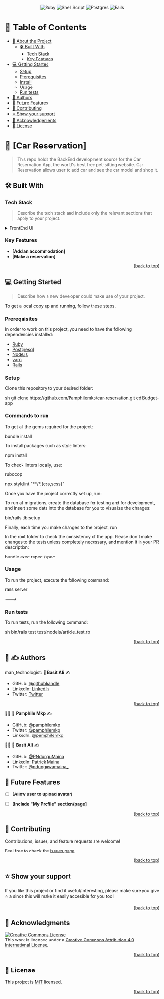 <a name="readme-top"></a>

<div align="center">

![Ruby](https://img.shields.io/badge/ruby-%23CC342D.svg?style=for-the-badge&logo=ruby&logoColor=white) ![Shell Script](https://img.shields.io/badge/shell_script-%23121011.svg?style=for-the-badge&logo=gnu-bash&logoColor=white) ![Postgres](https://img.shields.io/badge/postgres-%23316192.svg?style=for-the-badge&logo=postgresql&logoColor=white) ![Rails](https://img.shields.io/badge/rails-%23CC0000.svg?style=for-the-badge&logo=ruby-on-rails&logoColor=white)




</div>


# 📗 Table of Contents

- [📖 About the Project](#about-project)
  - [🛠 Built With](#built-with)
    - [Tech Stack](#tech-stack)
    - [Key Features](#key-features)
- [💻 Getting Started](#getting-started)
  - [Setup](#setup)
  - [Prerequisites](#prerequisites)
  - [Install](#install)
  - [Usage](#usage)
  - [Run tests](#run-tests)
- [👥 Authors](#authors)
- [🔭 Future Features](#future-features)
- [🤝 Contributing](#contributing)
- [⭐️ Show your support](#support)
- [🙏 Acknowledgements](#acknowledgements)
- [📝 License](#license)


>
# 📖 [Car Reservation] <a name="about-project"></a>

> This repo holds the BackEnd development source for the Car Reservation App, the world's best free pet-sitting website. Car Reservation allows user to add car and see the car model and shop it.



## 🛠 Built With <a name="built-with"></a>

### Tech Stack <a name="tech-stack"></a>

> Describe the tech stack and include only the relevant sections that apply to your project.

<details>
  <summary>FrontEnd UI</summary>
  <ul>
    <li><a href="https://github.com/Pamphilemkp/car-reservation-frontend">ROR (FrontEnd Repo)</a></li>
  </ul>
</details>





### Key Features <a name="key-features"></a>


- **[Add an accommodation]**
- **[Make a reservation]**

<p align="right">(<a href="#readme-top">back to top</a>)</p>

## 💻 Getting Started <a name="getting-started"></a>

> Describe how a new developer could make use of your project.

To get a local copy up and running, follow these steps.

### Prerequisites

In order to work on this project, you need to have the following dependencies installed:

<ul>
  <li><a href="https://www.ruby-lang.org/en/">Ruby</a></li>
  <li><a href="https://www.postgresql.org/">Postgresql</a></li>
  <li><a href="https://nodejs.org/en/">Node.js</a></li>
  <li><a href="https://yarnpkg.com/">yarn</a></li>
  <li><a href="https://rubyonrails.org/">Rails</a></li>
</ul>

<!--
Example command:

sh
 gem install rails

 -->

### Setup

Clone this repository to your desired folder:


sh
  git clone https://github.com/Pamphilemkp/car-reservation.git
  cd Budget-app



### Commands to run

To get all the gems required for the project:



  bundle install


To install packages such as style linters:



  npm install


To check linters locally, use:


rubocop

npx stylelint "**/*.{css,scss}"



Once you have the project correctly set up, run:

To run all migrations, create the database for testing and for development, and insert some data into the database for you to visualize the changes:

bin/rails db:setup


Finally, each time you make changes to the project, run

In the root folder to check the consistency of the app. Please don't make changes to the tests unless completely necessary, and mention it in your PR description:


bundle exec rspec /spec


### Usage

To run the project, execute the following command:



  rails server

--->

### Run tests

To run tests, run the following command:


sh
  bin/rails test test/models/article_test.rb



<p align="right">(<a href="#readme-top">back to top</a>)</p>

## 👥 :writing_hand: Authors <a name="authors"></a>

man_technologist: 👤 **Basit Ali** :writing_hand:

- GitHub: [@githubhandle](https://github.com/basitali111)
- LinkedIn: [LinkedIn](https://www.linkedin.com/in/basit-ali-jobs/)
- Twitter: [Twitter](https://twitter.com/BasitAl35031734)

<p align="right">(<a href="#readme-top">back to top</a>)</p>


:man_technologist: 👤 **Pamphile Mkp** :writing_hand:

- GitHub:   [@pamphilemkp](https://github.com/pamphilemkp)
- Twitter:  [@pamphilemkp](https://Twitter.com/PamphileMusonda)
- LinkedIn: [@pamphilemkp](https://www.linkedin.com/in/pamphile-musonda)


:man_technologist: 👤 **Basit Ali** :writing_hand:

- GitHub: [@PNdunguMaina](https://github.com/PNdunguMaina)
- LinkedIn: [Patrick Maina](https://www.linkedin.com/in/pndungumaina/)
- Twitter: [@ndunguwamaina_](https://twitter.com/ndunguwamaina_)

## 🔭 Future Features <a name="future-features"></a>

- [ ] **[Allow user to upload avatar]**
- [ ] **[Include "My Profile" section/page]**


<p align="right">(<a href="#readme-top">back to top</a>)</p>


## 🤝 Contributing <a name="contributing"></a>

Contributions, issues, and feature requests are welcome!

Feel free to check the [issues page](../../issues/).

<p align="right">(<a href="#readme-top">back to top</a>)</p>


## ⭐️ Show your support <a name="support"></a>

If you like this project or find it useful/interesting, please make sure you give ⭐️ a since this will make it easily accesible for you too!

<p align="right">(<a href="#readme-top">back to top</a>)</p>

## 🙏 Acknowledgments <a name="acknowledgements"></a>

<a rel="license" href="http://creativecommons.org/licenses/by/4.0/"><img alt="Creative Commons License" style="border-width:0" src="https://i.creativecommons.org/l/by/4.0/88x31.png" /></a><br />This work is licensed under a <a rel="license" href="http://creativecommons.org/licenses/by/Murat-Korkmaz
/">Creative Commons Attribution 4.0 International License</a>.

<p align="right">(<a href="#readme-top">back to top</a>)</p>


## 📝 License <a name="license"></a>

This project is [MIT](./LICENSE) licensed.

<p align="right">(<a href="#readme-top">back to top</a>)</p>








